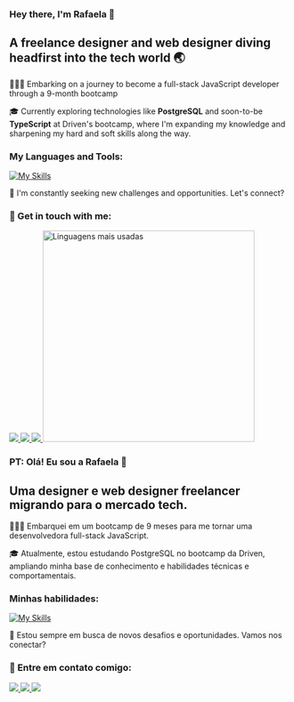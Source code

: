 ### Hey there, I'm Rafaela 👋
## A freelance designer and web designer diving headfirst into the tech world 🌏

👩🏻‍💻 Embarking on a journey to become a full-stack JavaScript developer through a 9-month bootcamp

🎓 Currently exploring technologies like <b>PostgreSQL</b> and soon-to-be <b>TypeScript</b> at Driven's bootcamp, where I'm expanding my knowledge and sharpening my hard and soft skills along the way.

### My Languages and Tools:
[![My Skills](https://skills.thijs.gg/icons?i=html,css,js,react,styledcomponents,nodejs,express,mongodb,postgresql,git,cloudflare,vscode,figma,ps,wordpress)](https://skills.thijs.gg)
  
💬 I'm constantly seeking new challenges and opportunities. Let's connect?

### 📧 Get in touch with me:
<a href="mailto:raafanobre@gmail.com">
    <img src="https://img.shields.io/badge/Gmail-D14836?style=for-the-badge&logo=gmail&logoColor=white" />
</a>
<a href="https://www.linkedin.com/in/rafaela-nobre/">
    <img src="https://img.shields.io/badge/LinkedIn-0077B5?style=for-the-badge&logo=linkedin&logoColor=white" />
</a>
<a href="https://www.instagram.com/rafanobredev">
    <img src="https://img.shields.io/badge/Instagram-E4405F?style=for-the-badge&logo=instagram&logoColor=white" />
</a>

<img width="380em" alt="Linguagens mais usadas" src="https://github-readme-stats.vercel.app/api/top-langs/?username=rafaelanobre&layout=compact&theme=dracula"/>

### PT: Olá! Eu sou a Rafaela 👋

## Uma designer e web designer freelancer migrando para o mercado tech.

👩🏻‍💻 Embarquei em um bootcamp de 9 meses para me tornar uma desenvolvedora full-stack JavaScript.

🎓 Atualmente, estou estudando PostgreSQL no bootcamp da Driven, ampliando minha base de conhecimento e habilidades técnicas e comportamentais.

### Minhas habilidades:
[![My Skills](https://skills.thijs.gg/icons?i=html,css,js,react,styledcomponents,nodejs,express,mongodb,postgresql,git,cloudflare,vscode,figma,ps,wordpress)](https://skills.thijs.gg)

🌟 Estou sempre em busca de novos desafios e oportunidades. Vamos nos conectar?

### 📧 Entre em contato comigo:
<a href="mailto:raafanobre@gmail.com">
    <img src="https://img.shields.io/badge/Gmail-D14836?style=for-the-badge&logo=gmail&logoColor=white" />
</a>
<a href="https://www.linkedin.com/in/rafaela-nobre/">
    <img src="https://img.shields.io/badge/LinkedIn-0077B5?style=for-the-badge&logo=linkedin&logoColor=white" />
</a>
<a href="https://www.instagram.com/rafanobredev">
    <img src="https://img.shields.io/badge/Instagram-E4405F?style=for-the-badge&logo=instagram&logoColor=white" />
</a>
